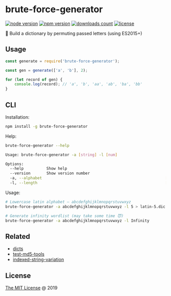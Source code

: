 # brute-force-generator

[![node version](https://img.shields.io/node/v/brute-force-generator.svg)](https://www.npmjs.com/package/brute-force-generator)
[![npm version](https://badge.fury.io/js/brute-force-generator.svg)](https://badge.fury.io/js/brute-force-generator)
[![downloads count](https://img.shields.io/npm/dt/brute-force-generator.svg)](https://www.npmjs.com/package/brute-force-generator)
[![license](https://img.shields.io/npm/l/brute-force-generator.svg)](https://www.npmjs.com/package/brute-force-generator)

:hammer: Build a dictionary by permuting passed letters (using ES2015+)

## Usage

```javascript
const generate = require('brute-force-generator');

const gen = generate(['a', 'b'], 2);

for (let record of gen) {
    console.log(record); // 'a', 'b', 'aa', 'ab', 'ba', 'bb'
}
```

## CLI

Installation:

```bash
npm install -g brute-force-generator
```

Help:

```bash
brute-force-generator --help

Usage: brute-force-generator -a [string] -l [num]

Options:
  --help          Show help                                            [boolean]
  --version       Show version number                                  [boolean]
  -a, --alphabet                                                      [required]
  -l, --length                                                        [required]
```

Usage:

```bash
# Lowercase latin alphabet — abcdefghijklmnopqrstuvwxyz
brute-force-generator -a abcdefghijklmnopqrstuvwxyz -l 5 > latin-5.dic

# Generate infinity wordlist (may take some time 😈)
brute-force-generator -a abcdefghijklmnopqrstuvwxyz -l Infinity
```

## Related

* [dicts](https://github.com/piecioshka/dicts)
* [test-md5-tools](https://github.com/piecioshka/test-md5-tools)
* [indexed-string-variation](https://github.com/lmammino/indexed-string-variation)

## License

[The MIT License](http://piecioshka.mit-license.org) @ 2019
